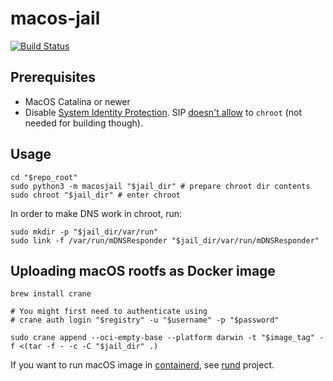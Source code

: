 # macos-jail

[![Build Status](https://github.com/slonopotamus/macos-jail/workflows/CI/badge.svg?branch=master)](https://github.com/slonopotamus/macos-jail/actions?query=branch%3Amaster)

## Prerequisites

* MacOS Catalina or newer
* Disable [System Identity Protection](https://developer.apple.com/documentation/security/disabling_and_enabling_system_integrity_protection).
SIP [doesn't allow](https://github.com/containerd/containerd/discussions/5525#discussioncomment-2685649) to `chroot` (not needed for building though).

## Usage

```shell
cd "$repo_root"
sudo python3 -m macosjail "$jail_dir" # prepare chroot dir contents
sudo chroot "$jail_dir" # enter chroot
```

In order to make DNS work in chroot, run:

```shell
sudo mkdir -p "$jail_dir/var/run"
sudo link -f /var/run/mDNSResponder "$jail_dir/var/run/mDNSResponder"
```

## Uploading macOS rootfs as Docker image

```shell
brew install crane

# You might first need to authenticate using
# crane auth login "$registry" -u "$username" -p "$password"

sudo crane append --oci-empty-base --platform darwin -t "$image_tag" -f <(tar -f - -c -C "$jail_dir" .)
```

If you want to run macOS image in [containerd](https://containerd.io), see [rund](https://github.com/slonopotamus/rund) project.
